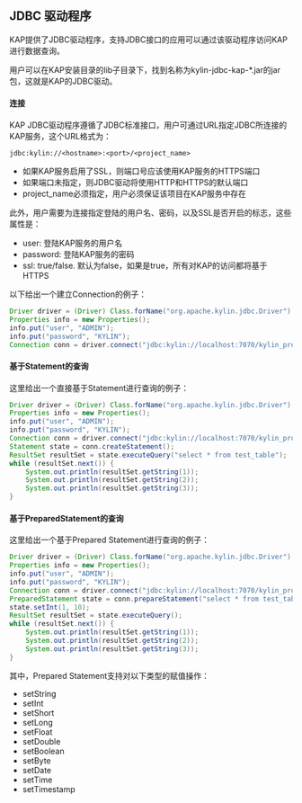 ## JDBC 驱动程序
KAP提供了JDBC驱动程序，支持JDBC接口的应用可以通过该驱动程序访问KAP进行数据查询。

用户可以在KAP安装目录的lib子目录下，找到名称为kylin-jdbc-kap-*.jar的jar包，这就是KAP的JDBC驱动。

#### 连接
KAP JDBC驱动程序遵循了JDBC标准接口，用户可通过URL指定JDBC所连接的KAP服务，这个URL格式为：
```
jdbc:kylin://<hostname>:<port>/<project_name>
```
* 如果KAP服务启用了SSL，则端口号应该使用KAP服务的HTTPS端口
* 如果端口未指定，则JDBC驱动将使用HTTP和HTTPS的默认端口
* project_name必须指定，用户必须保证该项目在KAP服务中存在

此外，用户需要为连接指定登陆的用户名、密码，以及SSL是否开启的标志，这些属性是：

* user: 登陆KAP服务的用户名
* password: 登陆KAP服务的密码
* ssl: true/false. 默认为false，如果是true，所有对KAP的访问都将基于HTTPS

以下给出一个建立Connection的例子：

```java
Driver driver = (Driver) Class.forName("org.apache.kylin.jdbc.Driver").newInstance();
Properties info = new Properties();
info.put("user", "ADMIN");
info.put("password", "KYLIN");
Connection conn = driver.connect("jdbc:kylin://localhost:7070/kylin_project_name", info);
```

#### 基于Statement的查询
这里给出一个直接基于Statement进行查询的例子：
```java
Driver driver = (Driver) Class.forName("org.apache.kylin.jdbc.Driver").newInstance();
Properties info = new Properties();
info.put("user", "ADMIN");
info.put("password", "KYLIN");
Connection conn = driver.connect("jdbc:kylin://localhost:7070/kylin_project_name", info);
Statement state = conn.createStatement();
ResultSet resultSet = state.executeQuery("select * from test_table");
while (resultSet.next()) {
    System.out.println(resultSet.getString(1));
    System.out.println(resultSet.getString(2));
    System.out.println(resultSet.getString(3));
}
```


#### 基于PreparedStatement的查询
这里给出一个基于Prepared Statement进行查询的例子：

```java
Driver driver = (Driver) Class.forName("org.apache.kylin.jdbc.Driver").newInstance();
Properties info = new Properties();
info.put("user", "ADMIN");
info.put("password", "KYLIN");
Connection conn = driver.connect("jdbc:kylin://localhost:7070/kylin_project_name", info);
PreparedStatement state = conn.prepareStatement("select * from test_table where id=?");
state.setInt(1, 10);
ResultSet resultSet = state.executeQuery();
while (resultSet.next()) {
    System.out.println(resultSet.getString(1));
    System.out.println(resultSet.getString(2));
    System.out.println(resultSet.getString(3));
}
```

其中，Prepared Statement支持对以下类型的赋值操作：

* setString
* setInt
* setShort
* setLong
* setFloat
* setDouble
* setBoolean
* setByte
* setDate
* setTime
* setTimestamp
